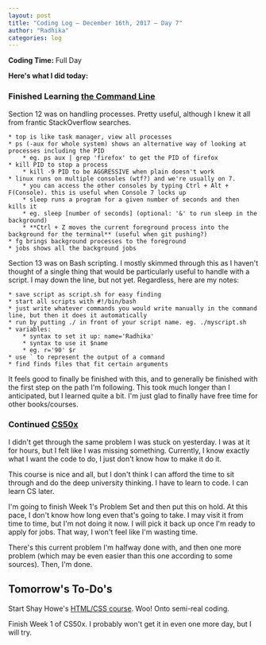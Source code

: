 ```yaml
---
layout: post
title: "Coding Log — December 16th, 2017 — Day 7"
author: "Radhika"
categories: log
---
```


**Coding Time:** Full Day

**Here's what I did today:**

### Finished Learning [the Command Line](https://ryanstutorials.net/linuxtutorial/)

Section 12 was on handling processes. Pretty useful, although I knew it all from frantic StackOverflow searches.

```
* top is like task manager, view all processes
* ps (-aux for whole system) shows an alternative way of looking at processes including the PID
	* eg. ps aux | grep 'firefox' to get the PID of firefox
* kill PID to stop a process
	* kill -9 PID to be AGGRESSIVE when plain doesn't work
* linux runs on multiple consoles (wtf?) and we're usually on 7.
	* you can access the other consoles by typing Ctrl + Alt + F(Console). this is useful when Console 7 locks up
	* sleep runs a program for a given number of seconds and then kills it
	* eg. sleep [number of seconds] (optional: '&' to run sleep in the background)
	* **Ctrl + Z moves the current foreground process into the background for the terminal** (useful when git pushing?)
* fg brings background processes to the foreground
* jobs shows all the background jobs
```

Section 13 was on Bash scripting. I mostly skimmed through this as I haven't thought of a single thing that would be particularly useful to handle with a script. I may down the line, but not yet. Regardless, here are my notes:

```
* save script as script.sh for easy finding
* start all scripts with #!/bin/bash
* just write whatever commands you would write manually in the command line, but then it does it automatically
* run by putting ./ in front of your script name. eg. ./myscript.sh
* variables:
	* syntax to set it up: name='Radhika'
	* syntax to use it $name
	* eg. r='90' $r
* use ` to represent the output of a command
* find finds files that fit certain arguments
```

It feels good to finally be finished with this, and to generally be finished with the first step on the path I'm following. This took much longer than I anticipated, but I learned quite a bit. I'm just glad to finally have free time for other books/courses.

### Continued [CS50x](https://www.edx.org/course/introduction-computer-science-harvardx-cs50x)

I didn't get through the same problem I was stuck on yesterday. I was at it for hours, but I felt like I was missing something. Currently, I know exactly what I want the code to do, I just don't know how to make it do it.

This course is nice and all, but I don't think I can afford the time to sit through and do the deep university thinking. I have to learn to code. I can learn CS later.

I'm going to finish Week 1's Problem Set and then put this on hold. At this pace, I don't know how long even that's going to take. I may visit it from time to time, but I'm not doing it now. I will pick it back up once I'm ready to apply for jobs. That way, I won't feel like I'm wasting time.

There's this current problem I'm halfway done with, and then one more problem (which may be even easier than this one according to some sources). Then, I'm done.

## Tomorrow's To-Do's

Start Shay Howe's [HTML/CSS course](https://learn.shayhowe.com/html-css/). Woo! Onto semi-real coding.

Finish Week 1 of CS50x. I probably won't get it in even one more day, but I will try.
